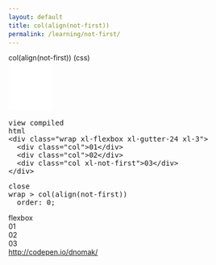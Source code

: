 ```yaml
---
layout: default
title: col(align(not-first))
permalink: /learning/not-first/
---
```


<div id="css">
  <div class="dn-browser">
    <div class="dn-browser-header">
      <div class="dn-browser-button">
        <div class="wrap xl-auto">
          <div class="col"><div class="dn-browser-button__circle"></div></div>
          <div class="col"><div class="dn-browser-button__circle"></div></div>
          <div class="col"><div class="dn-browser-button__circle"></div></div>
        </div>
      </div>
      <div class="dn-style--title">
        col(align(<span>not-first</span>)) (css)
      </div>
      <a href="/" class="dn-logo"><img src="/img/flexiblegs-logo-white.png" alt=""></a>
    </div>
    <div class="dn-browser-body">
      <div class="dn-browser-body__pre">
        <pre class="is-not-compiled"><div class="dn-tag dn-tag--gray dn-tag--top dn-tag--button">view compiled</div><div class="dn-tag dn-tag--gray dn-tag--bottom">html</div><!--
          -->&lt;div class="wrap xl-flexbox xl-gutter-24 xl-3"&gt;<br/><!--
          -->  &lt;div class="col"&gt;01&lt;/div&gt;<br/><!--
          -->  &lt;div class="col"&gt;02&lt;/div&gt;<br/><!--
          -->  &lt;div class="col <span>xl-not-first</span>"&gt;03&lt;/div&gt;<br/><!--
          -->&lt;/div&gt;<!--
        --></pre>
        <pre class="is-compiled"><div class="dn-tag dn-tag--black dn-tag--top dn-tag--button">close</div><!--
          --><span>wrap > col(align(not-first))</span><br/><!--
          -->  order: 0;<br/><!--
        --></pre>
      </div>
      <div class="dn-browser-body__item">
        <div class="dn-tag dn-tag--red dn-tag--center">flexbox</div>
        <div class="wrap xl-flexbox xl-gutter-24 xl-3 dn-style--wrap">
          <div class="col"><div class="dn-style--col">01</div></div>
          <div class="col"><div class="dn-style--col">02</div></div>
          <div class="col xl-not-first"><div class="dn-style--col">03</div></div>
        </div>
      </div>
      <div class="dn-browser-footer">
        <div class="wrap xl-gutter-24 xl-outside-24 xl-right xl-auto">
          <div class="col">
            <a href="http://codepen.io/dnomak/" class="dn-button dn-button--link dn-button--right">
              http://codepen.io/dnomak/
            </a>
          </div>
        </div>
      </div>
    </div>
  </div>
</div>
